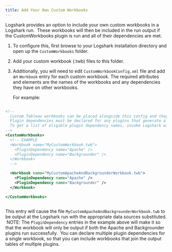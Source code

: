 ```yaml
---
title: Add Your Own Custom Workbooks
---
```


Logshark provides an option to include your own custom workbooks in a Logshark run.  These workbooks will then be included in the run output if the CustomWorkbooks plugin is run and all of their dependencies are met.

1. To configure this, first browse to your Logshark installation directory and open up the `CustomWorkbooks` folder.  
2. Add your custom workbook (.twb) files to this folder.  
3. Additionally, you will need to edit `CustomWorkbookConfig.xml` file and add an `Workbook` entry for each custom workbook.  The required attributes and elements are the names of the workbooks and any dependencies they have on other workbooks.  

    For example:



```xml

<!--
  Custom Tableau workbooks can be placed alongside this config and they will be output at runtime if their dependencies are met.
  Plugin dependencies must be declared for any plugins that generate a table that the custom workbook relies on.
  To get a list of eligible plugin dependency names, invoke Logshark with the "listplugins" command line flag.
-->
<CustomWorkbooks>
  <!-- EXAMPLE
  <Workbook name="MyCustomWorkbook.twb">
    <PluginDependency name="Apache" />
    <PluginDependency name="Backgrounder" />
  </Workbook>
  -->

  <Workbook name="MyCustomApacheAndBackgrounderWorkbook.twb">
    <PluginDependency name="Apache" />
    <PluginDependency name="Backgrounder" />
  </Workbook>

</CustomWorkbooks>



```


This entry will cause the file `MyCustomApacheAndBackgrounderWorkbook.twb` to be output at the Logshark run with the appropriate data sources substituted.  NOTE: The `PluginDependency` entries in the example above will make it so that the workbook will only be output if both the Apache and Backgrounder plugins run successfully.  You can declare multiple plugin dependencies for a single workbook, so that you can include workbooks that join the output tables of multiple plugins.


    

